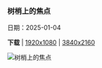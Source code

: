 ### 树梢上的焦点

日期：2025-01-04

**下载**  |  [1920x1080](https://cn.bing.com/th?id=OHR.PlumParakeet_ZH-CN0311942558_1920x1080.jpg)  |  [3840x2160](https://cn.bing.com/th?id=OHR.PlumParakeet_ZH-CN0311942558_UHD.jpg)

![树梢上的焦点](https://cn.bing.com/th?id=OHR.PlumParakeet_ZH-CN0311942558_1920x1080.jpg "希莫加的紫红头鹦鹉，卡纳塔克邦，印度 (© Hira Punjabi/Alamy Stock Photo)")


